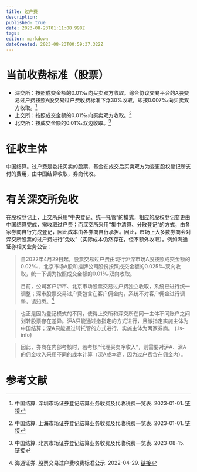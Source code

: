 ```yaml
---
title: 过户费
description: 
published: true
date: 2023-08-23T01:11:08.998Z
tags: 
editor: markdown
dateCreated: 2023-08-23T00:59:37.322Z
---
```


# 当前收费标准（股票）
- 深交所：按照成交金额的0.01‰向买卖双方收取。综合协议交易平台的A股交易过户费按照A股交易过户费收费标准下浮30%收取，即按0.007‰向买卖双方收取。[^1]
- 上交所：按照成交金额的0.01‰向买卖双方收取。[^2]
- 北交所：按成交金额的0.01‰双边收取。[^3]


# 征收主体
中国结算。过户费是委托买卖的股票、基金在成交后买卖双方为变更股权登记所支付的费用，由中国结算收取，券商代收。

# 有关深交所免收
在股权登记上，上交所采用“中央登记、统一托管”的模式，相应的股权登记变更由中国结算完成，需收取过户费；而深交所采用“集中清算、分散登记”的方式，由各家券商自行完成登记，因此成本由各券商自行承担。因此，市场上大多数券商会对深交所股票的过户费进行“免收”（实际成本仍然存在，但不额外收取）。例如海通证券相关业务公告：

> 自2022年4月29日起，股票交易过户费由现行沪深市场A股按照成交金额的0.02‰、北京市场A股和挂牌公司股份按照成交金额的0.025‰双向收取，统一下调为按照成交金额的0.01‰双向收取。
>
> 目前，公司客户沪市、北京市场股票交易过户费独立收取，系统已进行统一调整；深市股票交易过户费包含在客户佣金内，系统不对客户佣金进行调整，请知悉。[^4]

> 也正是因为登记模式的不同，使得上交所和深交所在同一主体不同账户之间划转股票存在差异。沪A只能通过撤指定的方式进行，且撤指定实施主体为中国结算；深A只能通过转托管的方式进行，实施主体为两家券商。
{.is-info}

> 因此，券商在内部考核时，若考核“代理买卖净收入”，则需要对沪A、深A的佣金收入采用不同的成本计算（深A成本高，因为过户费含在佣金内）。


# 参考文献

[^1]: 中国结算. 深圳市场证券登记结算业务收费及代收税费一览表. 2023-01-01. [链接](http://www.chinaclear.cn/zdjs/fbzyls/202301/e05de487e6174730bf794c691bb7aa48/files/%E6%B7%B1%E5%9C%B3%E5%B8%82%E5%9C%BA%E8%AF%81%E5%88%B8%E7%99%BB%E8%AE%B0%E7%BB%93%E7%AE%97%E4%B8%9A%E5%8A%A1%E6%94%B6%E8%B4%B9%E5%8F%8A%E4%BB%A3%E6%94%B6%E7%A8%8E%E8%B4%B9%E4%B8%80%E8%A7%88%E8%A1%A8%EF%BC%8820230101%EF%BC%89.pdf)
[^2]: 中国结算. 上海市场证券登记结算业务收费及代收税费一览表. 2023-01-01. [链接](http://www.chinaclear.cn/zdjs/fbzyls/202301/697fa3e5f75b44cba361a4460a00b488/files/20221229153436455.pdf)
[^3]: 中国结算. 北京市场证券登记结算业务收费及代收税费一览表. 2023-08-15. [链接](http://www.chinaclear.cn/zdjs/fbzyls/202308/5c9656d2a7d140eba9b98b13604aa794/files/%E5%8C%97%E4%BA%AC%E5%B8%82%E5%9C%BA%E8%AF%81%E5%88%B8%E7%99%BB%E8%AE%B0%E7%BB%93%E7%AE%97%E4%B8%9A%E5%8A%A1%E6%94%B6%E8%B4%B9%E5%8F%8A%E4%BB%A3%E6%94%B6%E7%A8%8E%E8%B4%B9%E4%B8%80%E8%A7%88%E8%A1%A8.pdf)
[^4]: 海通证券. 股票交易过户费收费标准公示. 2022-04-29. [链接](https://www.haitong.com/ChannelHome/3968188/5885763.shtml)